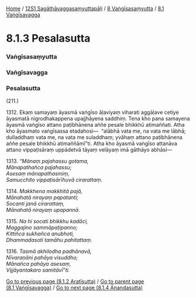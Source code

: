 
[Home](/) / [12S1 Sagāthāvaggasaṃyuttapāḷi](../../../12S1.md) / [8 Vaṅgīsasaṃyutta](../../8.md) / [8.1 Vaṅgīsavagga](../8.1.md)

# 8.1.3 Pesalasutta

### Vaṅgīsasaṃyutta

### Vaṅgīsavagga

### Pesalasutta

(211.)

1312\. Ekaṃ samayaṃ āyasmā vaṅgīso āḷaviyaṃ viharati aggāḷave cetiye āyasmatā nigrodhakappena upajjhāyena saddhiṃ. Tena kho pana samayena āyasmā vaṅgīso attano paṭibhānena aññe pesale bhikkhū atimaññati. Atha kho āyasmato vaṅgīsassa etadahosi—  “alābhā vata me, na vata me lābhā; dulladdhaṃ vata me, na vata me suladdhaṃ; yvāhaṃ attano paṭibhānena aññe pesale bhikkhū atimaññāmī”ti. Atha kho āyasmā vaṅgīso attanāva attano vippaṭisāraṃ uppādetvā tāyaṃ velāyaṃ imā gāthāyo abhāsi—

1313\. _“Mānaṃ pajahassu gotama,_  
_Mānapathañca pajahassu;_  
_Asesaṃ mānapathasmiṃ,_  
_Samucchito vippaṭisārīhuvā cirarattaṃ._  


1314\. _Makkhena makkhitā pajā,_  
_Mānahatā nirayaṃ papatanti;_  
_Socanti janā cirarattaṃ,_  
_Mānahatā nirayaṃ upapannā._  


1315\. _Na hi socati bhikkhu kadāci,_  
_Maggajino sammāpaṭipanno;_  
_Kittiñca sukhañca anubhoti,_  
_Dhammadasoti tamāhu pahitattaṃ._  


1316\. _Tasmā akhilodha padhānavā,_  
_Nīvaraṇāni pahāya visuddho;_  
_Mānañca pahāya asesaṃ,_  
_Vijjāyantakaro samitāvī”ti._  


[Go to previous page (8.1.2 Aratīsutta)](8.1.2.md) / [Go to parent page (8.1 Vaṅgīsavagga)](../8.1.md) / [Go to next page (8.1.4 Ānandasutta)](8.1.4.md)


